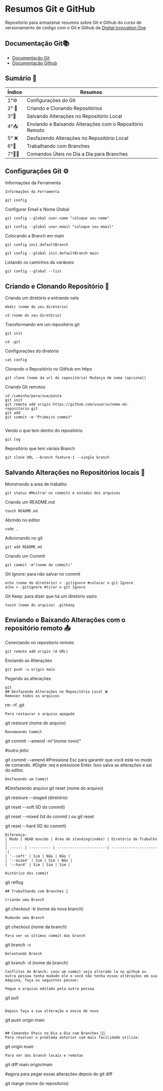 # Resumos Git e GitHub

Repositório para armazenar resumos sobre Git e Github do curso de versionamento de código com o Git e Github da [Digital Innovation One](https://www.dio.me)

## Documentação Git📚
- [Documentação Git](https://git-scm.com/docs/git/pt_BR)
- [Documentação Github](https://docs.github.com/pt)
## Sumário 📓
| Índice | Resumos|
|-------| --------|
| 1°⚙| Configurações do Git|
| 2° 🔰| Criando e Clonando Repositórios|
|3°📩|Salvando Alterações no Repositório Local|
|4°📤| Enviando e Baixando Alterações com o Repositório Remoto|
|5° ❌|Desfazendo Alterações no Repositório Local|
|6°🔑|  Trabalhando com Branches|
|7°👩‍💻|  Comandos Úteis no Dia a Dia para Branches|

## Configurações Git ⚙ 

Informações da Ferramenta
```
Informações da Ferramenta

git config
``` 
Configurar Email e Nome Global
```
git config --global user.name "coloque seu nome"

git config --global user.email "coloque seu email"

```
Colocando a Branch em main
```
git config init.defaultBranch

git config --global init.defaultBranch main

```
Listando os caminhos da variáveis

```
git config --global --list
```
## Criando e Clonando Repositório 🔰
Criando um diretório e entrando nele
```
mkdir (nome do seu diretório)

cd (nome do seu diretório)
```
Transformando em um repositório git
```
git init

cd .git
```
Configurações do diretório
```
cat config
```
Clonando o Repositório no GitHub em https
```
git clone (nome da url do repositório) Mudança de nome (opcional)
```
Criando Git remotos
```
cd /caminho/para/sua/pasta
git init
git remote add origin https://github.com/usuario/nome-do-repositorio.git
git add .
git commit -m "Primeiro commit"


```
Vendo o que tem dentro do repositório
```
git log
```
Repositório que tem váriais Branch
```
git clone URL --branch feature-1 --single branch
```
## Salvando Alterações no Repositórios locais 📩
Monstrando a area de trabalho
```
git status #Mostrar os commits e estados dos arquivos
```
Criando um README.md
```
touch README.md
```
Abrindo no editor
```
code .
```
Adicionando no git
```
git add README.md 
```
Criando um Commit
```
git commit -m"(nome do commit)"
```
Git Ignore: para não salvar no commit
```
echo (nome do diretório) > .gitignore #colocar o git Ignore
echo > .gitignore #tirar o git Ignore
```
Git Keep: para dizer que há um diretório vazio
```
touch (nome do arquivo) .gitkeep
```
## Enviando e Baixando Alterações com o repositório remoto 📤
Conectando no repositorio remoto
```
git remote add origin (A URL)
```
Enviando as Alterações
```
git push -u origin main
```
Pegando as alterações
```
git 
## Desfazendo Alterações no Repositório Local ❌
Remover todos os arquivos
```
rm -rf .git
```
Para restaurar o arquivo apagado
```
git restoure (nome do arquivo)
```
Renomeando Commit
```
git commit --amend -m"(nome novo)"

#outro jeito:

git commit --amend
#Pressione Esc para garantir que você está no modo de comando.
#Digite :wq e pressione Enter. Isso salva as alterações e sai do editor.

```
Desfazendo um Commit
```
#Desfazendo arquivo
git reset (nome do arquivo)

git restoure --staged (diretório)

git reset --soft (ID do commit)

git reset --mixed (Id do commit ) ou git reset 

git reset --hard (ID do commit)

```
Diferença:
| Modo | HEAD movido | Área de standing(index) | Diretório de Trabalho |
| ------ | ---------- | -----------------------| ----------------------|
| '--soft' | Sim | Não | Não |
| '--mixed' | Sim | Sim | Não |
| '--hard' | Sim | Sim | Sim |

Histórico dos commit
```
git reflog
```
## Trabalhando com Branches 🔑

Criando uma Branch
```
git checkout -b (nome da nova branch)
```
Mudando uma Branch
```
git checkout (nome da branch)
```
Para ver os ultimos commit das branch
```
git branch -v
```
Delentando Branch
```
git branch -d (nome da branch)
```
Conflitos de Branch: caso um commit seja alterado la no github ou outra pessoa tenha mudado ele e você não tenha essas alterações em sua máquina, faça os seguintes passos:

Pegue o arquivo editado pela outra pessoa
```
git pull
```

Depois faça a sua alteração e envie de novo 
```
git push origin main
```

## Comandos Úteis no Dia a Dia com Branches 👩‍💻
Para resolver o problema anterior com mais facilidade utilize:
```
git origin main
```
Para ver das branch locais e remotas
```
git diff main origin/main

#agora para pegar essas alterações depois do git diff

git marge (nome do repositorio)
```